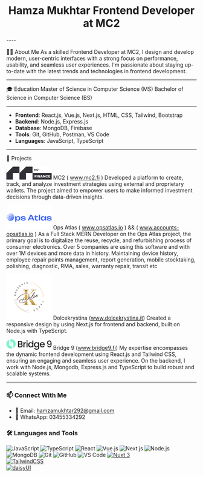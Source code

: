<h1 align="center">Hamza Mukhtar Frontend Developer at MC2</h1>
----

👨‍💻 About Me
As a skilled Frontend Developer at MC2, I design and develop modern, user-centric interfaces with a strong focus on performance, usability, and seamless user experiences. I'm passionate about staying up-to-date with the latest trends and technologies in frontend development.

---

🎓 Education
Master of Science in Computer Science (MS)
Bachelor of Science in Computer Science (BS)

---

- **Frontend**: React.js, Vue.js, Next.js, HTML, CSS, Tailwind, Bootstrap  
- **Backend**: Node.js, Express.js  
- **Database**: MongoDB, Firebase  
- **Tools**: Git, GitHub, Postman, VS Code  
- **Languages**: JavaScript, TypeScript

---

🚀 Projects

<img src="https://github.com/hamzamukhtar292/hamzamukhtar292/blob/main/mc2.svg" width="120" alt="MC2" /> MC2 ( www.mc2.fi )
Developed a platform to create, track, and analyze investment strategies using external and proprietary wallets. The project aimed to empower users to make informed investment decisions through data-driven insights.


<img src="https://github.com/hamzamukhtar292/hamzamukhtar292/blob/main/opsAtlas.png" width="120" alt="Ops Atlas" /> Ops Atlas ( www.opsatlas.io ) && ( www.accounts-opsatlas.io )
As a Full Stack MERN Developer on the Ops Atlas project, the primary goal is to digitalize the reuse, recycle, and refurbishing process of consumer electronics. Over 5 companies are using this software and with over 1M devices and more data in history. Maintaining device history, employee repair points management, report generation, mobile stocktaking, polishing, diagnostic, RMA, sales, warranty repair, transit etc



<img src="https://github.com/hamzamukhtar292/hamzamukhtar292/blob/main/dol.webp" width="120" alt="Dolce Krystina" /> Dolcekrystina (www.dolcekrystina.it)
Created a responsive design by using Next.js for frontend and backend, built on Node.js with TypeScript. 


<img src="https://github.com/hamzamukhtar292/hamzamukhtar292/blob/main/bridge99.png" width="120" alt="Bridge99" /> Bridge 9 (www.bridge9.fi)
My expertise encompasses the dynamic frontend development using React.js and Tailwind CSS, ensuring an engaging and seamless user experience. On the backend, I work with Node.js, Mongodb, Express.js and TypeScript to build robust and scalable systems. 

---

### 📫 Connect With Me

- 📧 Email: hamzamukhtar292@gmail.com  
- 📱 WhatsApp: 03455334292
### 🛠 Languages and Tools

![JavaScript](https://img.shields.io/badge/-JavaScript-F7DF1E?style=flat&logo=javascript&logoColor=black)
![TypeScript](https://img.shields.io/badge/-TypeScript-3178C6?style=flat&logo=typescript&logoColor=white)
![React](https://img.shields.io/badge/-React-61DAFB?style=flat&logo=react&logoColor=black)
![Vue.js](https://img.shields.io/badge/-Vue.js-4FC08D?style=flat&logo=vue.js&logoColor=white)
![Next.js](https://img.shields.io/badge/-Next.js-000000?style=flat&logo=next.js&logoColor=white)
![Node.js](https://img.shields.io/badge/-Node.js-339933?style=flat&logo=node.js&logoColor=white)
![MongoDB](https://img.shields.io/badge/-MongoDB-47A248?style=flat&logo=mongodb&logoColor=white)
![Git](https://img.shields.io/badge/-Git-F05032?style=flat&logo=git&logoColor=white)
![GitHub](https://img.shields.io/badge/-GitHub-181717?style=flat&logo=github&logoColor=white)
![VS Code](https://img.shields.io/badge/-VSCode-007ACC?style=flat&logo=visual-studio-code&logoColor=white)
[![Nuxt 3](https://img.shields.io/badge/Nuxt_3-00DC82?style=for-the-badge&logo=nuxt.js&logoColor=white)](https://nuxt.com)  
[![TailwindCSS](https://img.shields.io/badge/Tailwind_CSS-06B6D4?style=for-the-badge&logo=tailwind-css&logoColor=white)](https://tailwindcss.com)  
[![daisyUI](https://img.shields.io/badge/daisyUI-FBBF24?style=for-the-badge&logoColor=black)](https://daisyui.com)

